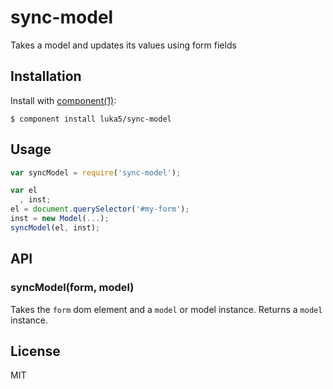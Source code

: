 
# sync-model

  Takes a model and updates its values using form fields

## Installation

  Install with [component(1)](http://component.io):

    $ component install luka5/sync-model

## Usage

```js
var syncModel = require('sync-model');

var el
  , inst;
el = document.querySelector('#my-form');
inst = new Model(...);
syncModel(el, inst);
```

## API

### syncModel(form, model)
Takes the ``form`` dom element and a ``model`` or model instance.
Returns a ``model`` instance.



## License

  MIT

